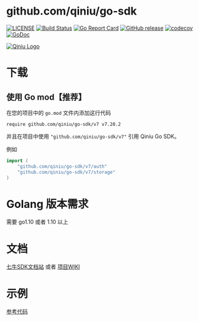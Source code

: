 github.com/qiniu/go-sdk
===============

[![LICENSE](https://img.shields.io/github/license/qiniu/go-sdk.svg)](https://github.com/qiniu/go-sdk/blob/master/LICENSE)
[![Build Status](https://github.com/qiniu/go-sdk/workflows/Run%20Test%20Cases/badge.svg)](https://github.com/qiniu/go-sdk/actions)
[![Go Report Card](https://goreportcard.com/badge/github.com/qiniu/go-sdk)](https://goreportcard.com/report/github.com/qiniu/go-sdk)
[![GitHub release](https://img.shields.io/github/v/tag/qiniu/go-sdk.svg?label=release)](https://github.com/qiniu/go-sdk/releases)
[![codecov](https://codecov.io/gh/qiniu/go-sdk/branch/master/graph/badge.svg)](https://codecov.io/gh/qiniu/go-sdk)
[![GoDoc](https://godoc.org/github.com/qiniu/go-sdk/v7?status.svg)](https://godoc.org/github.com/qiniu/go-sdk/v7)

[![Qiniu Logo](http://open.qiniudn.com/logo.png)](http://qiniu.com/)

# 下载

## 使用 Go mod【推荐】

在您的项目中的 `go.mod` 文件内添加这行代码

```
require github.com/qiniu/go-sdk/v7 v7.20.2
```

并且在项目中使用 `"github.com/qiniu/go-sdk/v7"` 引用 Qiniu Go SDK。

例如

```go
import (
    "github.com/qiniu/go-sdk/v7/auth"
    "github.com/qiniu/go-sdk/v7/storage"
)
```

# Golang 版本需求

需要 go1.10 或者 1.10 以上

#  文档

[七牛SDK文档站](https://developer.qiniu.com/kodo/sdk/1238/go) 或者 [项目WIKI](https://github.com/qiniu/go-sdk/wiki)

# 示例

[参考代码](https://github.com/qiniu/go-sdk/tree/master/examples)
